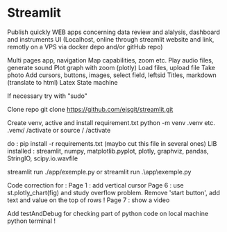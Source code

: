 # Streamlit

Publish quickly WEB apps concerning data review and alalysis, dashboard and instruments UI
(Localhost, online through streamlit website and link, remotly on a VPS via docker depo and/or gitHub repo)

Multi pages app, navigation
Map capabilities, zoom etc.
Play audio files, generate sound
Plot graph with zoom (plotly)
Load files, upload file
Take photo
Add cursors, buttons, images, select field, leftsid
Titles, markdown (translate to html)
Latex
State machine

If necessary try with "sudo"

Clone repo
git clone https://github.com/ejsgit/streamlit.git

Create venv, active and install requirement.txt
python -m venv .venv etc.
.venv/ /activate or source / /activate

do : pip install -r requirements.txt (maybo cut this file in several ones)
LIB installed : streamlit, numpy, matplotlib.pyplot, plotly, graphviz, pandas, StringIO, 
scipy.io.wavfile

streamlit run ./app/exemple.py
or 
streamlit run .\app\exemple.py

Code correction for :
Page 1 : add vertical cursor
Page 6 : use st.plotly_chart(fig) and study overflow problem. Remove 'start button', add text and value on the top of rows !
Page 7 : show a video

Add testAndDebug for checking part of python code on local machine python terminal !